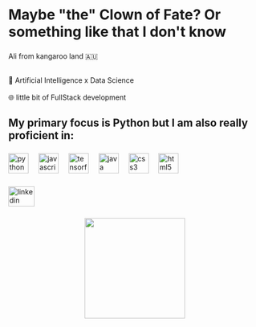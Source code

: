 <h1 align="left">Maybe "the" Clown of Fate? Or something like that I don't know</h1>

###

<p align="left">Ali from kangaroo land 🇦🇺</p>

###

<h2 align="left"></h2>

###

<p align="left">🧠 Artificial Intelligence x Data Science<br><br>🌐 little bit of FullStack development</p>

###

<h2 align="left">My primary focus is Python but I am also really proficient in:</h2>

###

<div align="left">
  <img src="https://cdn.jsdelivr.net/gh/devicons/devicon/icons/python/python-original.svg" height="40" alt="python logo"  />
  <img width="12" />
  <img src="https://cdn.jsdelivr.net/gh/devicons/devicon/icons/javascript/javascript-original.svg" height="40" alt="javascript logo"  />
  <img width="12" />
  <img src="https://cdn.jsdelivr.net/gh/devicons/devicon/icons/tensorflow/tensorflow-original.svg" height="40" alt="tensorflow logo"  />
  <img width="12" />
  <img src="https://cdn.jsdelivr.net/gh/devicons/devicon/icons/java/java-original.svg" height="40" alt="java logo"  />
  <img width="12" />
  <img src="https://cdn.jsdelivr.net/gh/devicons/devicon/icons/css3/css3-original.svg" height="40" alt="css3 logo"  />
  <img width="12" />
  <img src="https://cdn.jsdelivr.net/gh/devicons/devicon/icons/html5/html5-original.svg" height="40" alt="html5 logo"  />
</div>

###

<p align="left"></p>

###

<div align="left">
  <a href="https://www.linkedin.com/in/ali-%C3%B6zsay%C4%B1n-61bb95185/" target="_blank">
    <img src="https://raw.githubusercontent.com/maurodesouza/profile-readme-generator/master/src/assets/icons/social/linkedin/default.svg" width="52" height="40" alt="linkedin logo"  />
  </a>
</div>

###

<div align="center">
  <img height="200" src="https://cdn.pixabay.com/photo/2019/01/19/13/12/synthwave-3941721_640.jpg"  />
</div>

###
